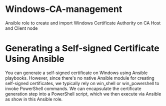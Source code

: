 # Windows-CA-management
Ansible role to create and import Windows Certificate Authority on CA Host and Client node

# Generating a Self-signed Certificate Using Ansible
You can generate a self-signed certificate on Windows using Ansible playbooks. However, since there's no native Ansible module for creating self-signed certificates, we typically rely on win_shell or win_powershell to invoke PowerShell commands.
We can encapsulate the certificate generation step into a PowerShell script, which we then execute via Ansible as show in this Ansible role.
